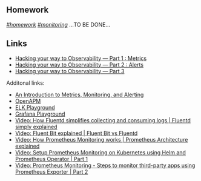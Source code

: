## Homework
*[#homework]() [#monitoring]()*
...TO BE DONE...

## Links
- [Hacking your way to Observability — Part 1 : Metrics](https://jonbc.medium.com/hacking-your-way-to-observability-part-1-cf4cd42fb4dc)
- [Hacking your way to Observability — Part 2 : Alerts](https://jonbc.medium.com/hacking-your-way-to-observability-part-2-c38baaee6b92)
- [Hacking your way to Observability — Part 3](https://jonbc.medium.com/hacking-your-way-to-observability-part-3-56e6ddff1315)

Additonal links: 
- [An Introduction to Metrics, Monitoring, and Alerting](https://www.digitalocean.com/community/tutorials/an-introduction-to-metrics-monitoring-and-alerting)
- [OpenAPM](https://openapm.io/landscape)
- [ELK Playground](https://demo.elastic.co)
- [Grafana Playground](https://play.grafana.org)
- [Video: How Fluentd simplifies collecting and consuming logs | Fluentd simply explained](https://www.youtube.com/watch?v=5ofsNyHZwWE&list=PLy7NrYWoggjxKDRWLqkd4Kbt84XEerHhB&index=16)
- [Video: Fluent Bit explained | Fluent Bit vs Fluentd](https://www.youtube.com/watch?v=B2IS-XS-cc0&list=PLy7NrYWoggjxKDRWLqkd4Kbt84XEerHhB&index=20)
- [Video: How Prometheus Monitoring works | Prometheus Architecture explained](https://www.youtube.com/watch?v=h4Sl21AKiDg&list=PLy7NrYWoggjxKDRWLqkd4Kbt84XEerHhB&index=4)
- [Video: Setup Prometheus Monitoring on Kubernetes using Helm and Prometheus Operator | Part 1](https://www.youtube.com/watch?v=QoDqxm7ybLc&t=7s)
- [Video: Prometheus Monitoring - Steps to monitor third-party apps using Prometheus Exporter | Part 2](https://www.youtube.com/watch?v=mLPg49b33sA)
